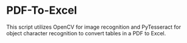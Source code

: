 # PDF-To-Excel
This script utilizes OpenCV for image recognition and PyTesseract for object character recognition to convert tables in a PDF to Excel.
